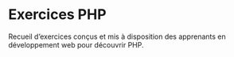 # Exercices PHP

Recueil d’exercices conçus et mis à disposition des apprenants en développement web pour découvrir PHP.